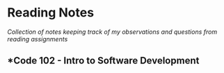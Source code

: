 # Reading Notes
_Collection of notes keeping track of my observations and questions from reading assignments_
## *Code 102 - Intro to Software Development
